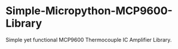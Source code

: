 # Simple-Micropython-MCP9600-Library
Simple yet functional MCP9600 Thermocouple IC Amplifier Library.
